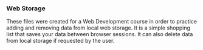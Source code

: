 ### Web Storage
These files were created for a Web Development course in order to practice adding and removing data from local web storage. It is a simple shopping list that saves your data between browser sessions. It can also delete data from local storage if requested by the user. 

